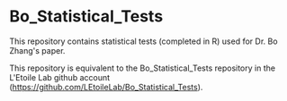 # Bo_Statistical_Tests

This repository contains statistical tests (completed in R) used for Dr. Bo Zhang's paper.

This repository is equivalent to the Bo_Statistical_Tests repository in the L'Etoile Lab github account (https://github.com/LEtoileLab/Bo_Statistical_Tests).
